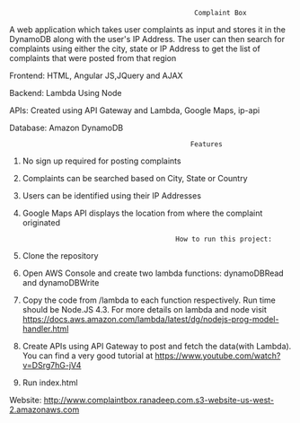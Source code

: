                                                   Complaint Box

A web application which takes user complaints as input and stores it in the DynamoDB along with the user's IP Address.
The user can then search for complaints using either the city, state or IP Address to get the list of complaints that were posted from that region

Frontend: HTML, Angular JS,JQuery and AJAX 

Backend: Lambda Using Node

APIs: Created using API Gateway and Lambda, Google Maps, ip-api

Database: Amazon DynamoDB


                                                 Features
1. No sign up required for posting complaints
2. Complaints can be searched based on City, State or Country
3. Users can be identified using their IP Addresses
4. Google Maps API displays the location from where the complaint originated

    




                                             How to run this project:

1. Clone the repository
2. Open AWS Console and create two lambda functions: dynamoDBRead and dynamoDBWrite
3. Copy the code from /lambda to each function respectively. Run time should be Node.JS 4.3. For more details on lambda and node visit https://docs.aws.amazon.com/lambda/latest/dg/nodejs-prog-model-handler.html
4. Create APIs using API Gateway to post and fetch the data(with Lambda). You can find a very good tutorial at https://www.youtube.com/watch?v=DSrg7hG-jV4
5. Run index.html 


Website: http://www.complaintbox.ranadeep.com.s3-website-us-west-2.amazonaws.com
